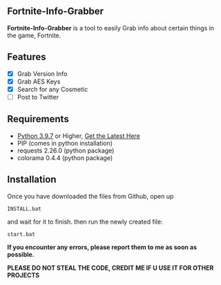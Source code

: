 ## **Fortnite-Info-Grabber**
**Fortnite-Info-Grabber** is a tool to easily Grab info about certain things in the game, Fortnite.
## **Features**
- [x] Grab Version Info
- [x] Grab AES Keys
- [x] Search for any Cosmetic
- [ ] Post to Twitter
## **Requirements**
- [Python 3.9.7](https://www.python.org/downloads/release/python-397/) or Higher, [Get the Latest Here](https://www.python.org/ftp/python/3.10.0/python-3.10.0-amd64.exe)
- PIP (comes in python installation)
- requests 2.26.0 (python package)
- colorama 0.4.4 (python package)
## **Installation**
Once you have downloaded the files from Github, open up 
```
INSTALL.bat
```
and wait for it to finish.
then run the newly created file:
```
start.bat
```
**If you encounter any errors, please report them to me as soon as possible.**


**PLEASE DO NOT STEAL THE CODE, CREDIT ME IF U USE IT FOR OTHER PROJECTS**
